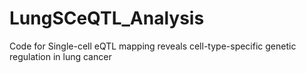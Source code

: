 # LungSCeQTL_Analysis
Code for Single-cell eQTL mapping reveals cell-type-specific genetic regulation in lung cancer
